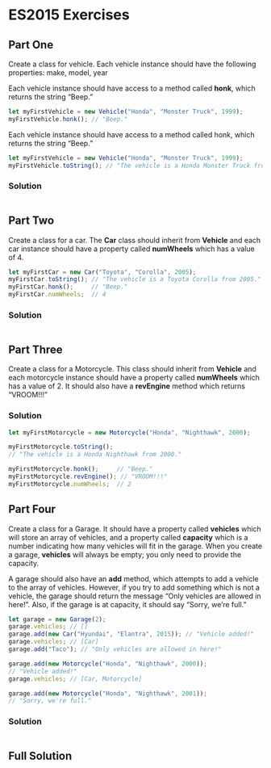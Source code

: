 # ES2015 Exercises 

## Part One 

Create a class for vehicle. Each vehicle instance should have the following properties: make, model, year

Each vehicle instance should have access to a method called **honk**, which returns the string “Beep.”

``` js
let myFirstVehicle = new Vehicle("Honda", "Monster Truck", 1999);
myFirstVehicle.honk(); // "Beep."
```

Each vehicle instance should have access to a method called honk, which returns the string “Beep.”

``` js
let myFirstVehicle = new Vehicle("Honda", "Monster Truck", 1999);
myFirstVehicle.toString(); // "The vehicle is a Honda Monster Truck from 1999."
```

### Solution

``` js 

```

## Part Two

Create a class for a car. The **Car** class should inherit from **Vehicle** and each car instance should have a property called **numWheels** which has a value of 4.

``` js 
let myFirstCar = new Car("Toyota", "Corolla", 2005);
myFirstCar.toString(); // "The vehicle is a Toyota Corolla from 2005."
myFirstCar.honk();     // "Beep."
myFirstCar.numWheels;  // 4
```

### Solution

``` js 

```

## Part Three 

Create a class for a Motorcycle. This class should inherit from **Vehicle** and each motorcycle instance should have a property called **numWheels** which has a value of 2. It should also have a **revEngine** method which returns “VROOM!!!”


### Solution

``` js 
let myFirstMotorcycle = new Motorcycle("Honda", "Nighthawk", 2000);

myFirstMotorcycle.toString();
// "The vehicle is a Honda Nighthawk from 2000."

myFirstMotorcycle.honk();     // "Beep."
myFirstMotorcycle.revEngine(); // "VROOM!!!"
myFirstMotorcycle.numWheels;  // 2
```

## Part Four

Create a class for a Garage. It should have a property called **vehicles** which will store an array of vehicles, and a property called **capacity** which is a number indicating how many vehicles will fit in the garage. When you create a garage, **vehicles** will always be empty; you only need to provide the capacity.

A garage should also have an **add** method, which attempts to add a vehicle to the array of vehicles. However, if you try to add something which is not a vehicle, the garage should return the message “Only vehicles are allowed in here!”. Also, if the garage is at capacity, it should say “Sorry, we’re full.”

``` js 
let garage = new Garage(2);
garage.vehicles; // []
garage.add(new Car("Hyundai", "Elantra", 2015)); // "Vehicle added!"
garage.vehicles; // [Car]
garage.add("Taco"); // "Only vehicles are allowed in here!"

garage.add(new Motorcycle("Honda", "Nighthawk", 2000));
// "Vehicle added!"
garage.vehicles; // [Car, Motorcycle]

garage.add(new Motorcycle("Honda", "Nighthawk", 2001));
// "Sorry, we're full."
```

### Solution

``` js

```

## Full Solution

``` js

```